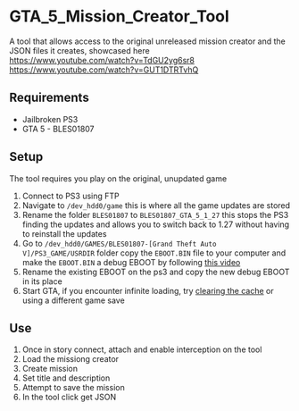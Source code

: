 # GTA_5_Mission_Creator_Tool
A tool that allows access to the original unreleased mission creator and the JSON files it creates, showcased here \
https://www.youtube.com/watch?v=TdGU2yg6sr8 \
https://www.youtube.com/watch?v=GUT1DTRTvhQ

## Requirements
- Jailbroken PS3
- GTA 5 - BLES01807

## Setup
The tool requires you play on the original, unupdated game
1. Connect to PS3 using FTP
1. Navigate to `/dev_hdd0/game` this is where all the game updates are stored
1. Rename the folder `BLES01807` to `BLES01807_GTA_5_1_27` this stops the PS3 finding the updates and allows you to switch back to 1.27 without having to reinstall the updates
1. Go to `/dev_hdd0/GAMES/BLES01807-[Grand Theft Auto V]/PS3_GAME/USRDIR` folder copy the `EBOOT.BIN` file to your computer and make the `EBOOT.BIN` a debug EBOOT by following [this video](https://www.youtube.com/watch?v=eXZN3o-l3JU)
1. Rename the existing EBOOT on the ps3 and copy the new debug EBOOT in its place
1. Start GTA, if you encounter infinite loading, try [clearing the cache](https://support.rockstargames.com/articles/115015433628/Clearing-the-Cache-on-your-PS3-console) or using a different game save

## Use
1. Once in story connect, attach and enable interception on the tool
2. Load the missiong creator
3. Create mission
4. Set title and description
5. Attempt to save the mission
6. In the tool click get JSON
